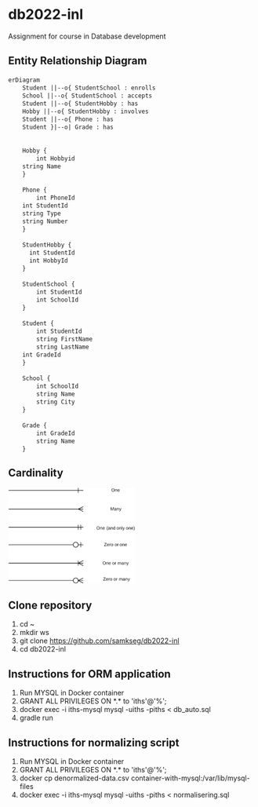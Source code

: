 # db2022-inl
Assignment for course in Database development

## Entity Relationship Diagram

```mermaid
erDiagram
    Student ||--o{ StudentSchool : enrolls
    School ||--o{ StudentSchool : accepts
    Student ||--o{ StudentHobby : has
    Hobby ||--o{ StudentHobby : involves
    Student ||--o{ Phone : has
    Student }|--o| Grade : has
       

    Hobby {
    	int Hobbyid
	string Name
    }

    Phone {
    	int PhoneId
	int StudentId
	string Type
	string Number
    }

    StudentHobby {
	  int StudentId
	  int HobbyId 
    }

    StudentSchool {
        int StudentId
        int SchoolId
    }

    Student {
        int StudentId
        string FirstName
        string LastName
	int GradeId
    }

    School {
        int SchoolId
        string Name
        string City
    }

    Grade {
        int GradeId
        string Name
    }
```

## Cardinality

![Cardinality](cardinality-1.png)

## Clone repository
1. cd ~
2. mkdir ws
3. git clone https://github.com/samkseg/db2022-inl
4. cd db2022-inl

## Instructions for ORM application
1. Run MYSQL in Docker container
2. GRANT ALL PRIVILEGES ON \*.\* to 'iths'@'%';
3. docker exec -i iths-mysql mysql -uiths -piths < db_auto.sql
4. gradle run

## Instructions for normalizing script
1. Run MYSQL in Docker container
2. GRANT ALL PRIVILEGES ON \*.\* to 'iths'@'%';
3. docker cp denormalized-data.csv container-with-mysql:/var/lib/mysql-files
4. docker exec -i iths-mysql mysql -uiths -piths < normalisering.sql
